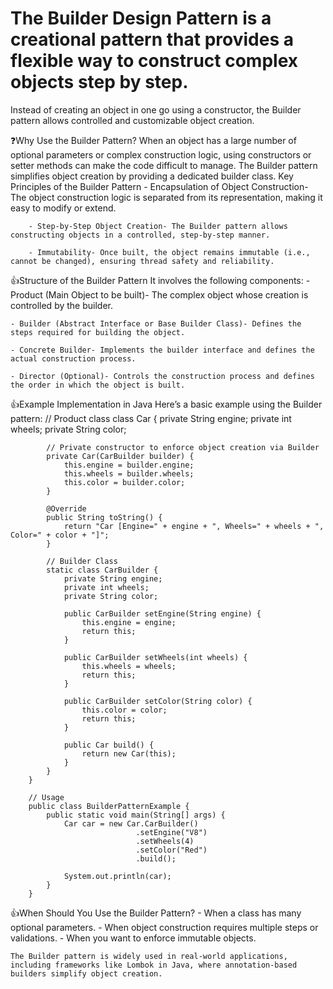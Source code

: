# The Builder Design Pattern is a creational pattern that provides a flexible way to construct complex objects step by step. 
   Instead of creating an object in one go using a constructor, the Builder pattern allows controlled and customizable object creation.

❓Why Use the Builder Pattern?
	When an object has a large number of optional parameters or complex construction logic, using constructors or setter methods can make the code difficult to manage. The Builder pattern simplifies object creation by providing a dedicated builder class.
		Key Principles of the Builder Pattern
		- Encapsulation of Object Construction- The object construction logic is separated from its representation, making it easy to modify or extend.

		- Step-by-Step Object Creation- The Builder pattern allows constructing objects in a controlled, step-by-step manner.

		- Immutability- Once built, the object remains immutable (i.e., cannot be changed), ensuring thread safety and reliability.


👍Structure of the Builder Pattern
	It involves the following components:
	- Product (Main Object to be built)- The complex object whose creation is controlled by the builder.

	- Builder (Abstract Interface or Base Builder Class)- Defines the steps required for building the object.

	- Concrete Builder- Implements the builder interface and defines the actual construction process.

	- Director (Optional)- Controls the construction process and defines the order in which the object is built.


👍Example Implementation in Java
	Here’s a basic example using the Builder pattern:
		// Product class
		class Car {
			private String engine;
			private int wheels;
			private String color;

			// Private constructor to enforce object creation via Builder
			private Car(CarBuilder builder) {
				this.engine = builder.engine;
				this.wheels = builder.wheels;
				this.color = builder.color;
			}

			@Override
			public String toString() {
				return "Car [Engine=" + engine + ", Wheels=" + wheels + ", Color=" + color + "]";
			}

			// Builder Class
			static class CarBuilder {
				private String engine;
				private int wheels;
				private String color;

				public CarBuilder setEngine(String engine) {
					this.engine = engine;
					return this;
				}

				public CarBuilder setWheels(int wheels) {
					this.wheels = wheels;
					return this;
				}

				public CarBuilder setColor(String color) {
					this.color = color;
					return this;
				}

				public Car build() {
					return new Car(this);
				}
			}
		}

		// Usage
		public class BuilderPatternExample {
			public static void main(String[] args) {
				Car car = new Car.CarBuilder()
								.setEngine("V8")
								.setWheels(4)
								.setColor("Red")
								.build();

				System.out.println(car);
			}
		}

👍When Should You Use the Builder Pattern?
	- When a class has many optional parameters.
	- When object construction requires multiple steps or validations.
	- When you want to enforce immutable objects.

	The Builder pattern is widely used in real-world applications, including frameworks like Lombok in Java, where annotation-based builders simplify object creation.
